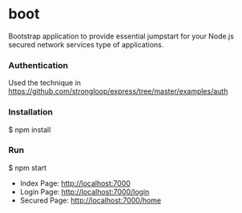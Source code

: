boot
====

Bootstrap application to provide essential jumpstart for your Node.js secured network services type of applications.

### Authentication
Used the technique in https://github.com/strongloop/express/tree/master/examples/auth

### Installation
$ npm install

### Run
$ npm start

* Index Page: [http://localhost:7000](http://localhost:7000)
* Login Page: [http://localhost:7000/login](http://localhost:7000/login)
* Secured Page: [http://localhost:7000/home](http://localhost:7000/home)
